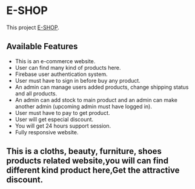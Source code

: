 # E-SHOP

This project [E-SHOP](https://e-shop-47555.web.app/).

## Available Features

- This is an e-commerce website. 
- User can find many kind of products here.
- Firebase user authentication system.
- User must have to sign in before buy any product.
- An admin can manage users added products, change shipping status and all products.
- An admin can add stock to main product and an admin can make another admin (upcoming admin must have logged in).
- User must have to pay to get product.
- User will get especial discount.
- You will get 24 hours support session. 
- Fully responsive website.


## This is a cloths, beauty, furniture, shoes products related website,you will can find different kind product here,Get the attractive discount.